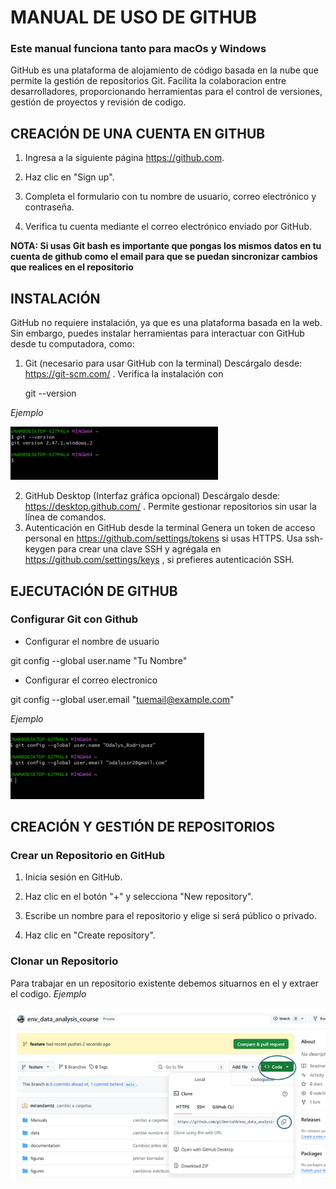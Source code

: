 # MANUAL DE USO DE GITHUB
### Este manual funciona tanto para macOs y Windows

GitHub es una plataforma de alojamiento de código basada en la nube que permite la gestión de repositorios Git. Facilita la colaboracion entre desarrolladores, proporcionando herramientas para el control de versiones, gestión de proyectos y revisión de codigo.

## CREACIÓN DE UNA CUENTA EN **GITHUB**

1. Ingresa a la siguiente página  https://github.com.

2. Haz clic en "Sign up".

3. Completa el formulario con tu nombre de usuario, correo electrónico y contraseña.

4. Verifica tu cuenta mediante el correo electrónico enviado por GitHub.

**NOTA: Si usas Git bash es importante que pongas los mismos datos en tu cuenta de github como el email para que se puedan sincronizar cambios que realices en el repositorio**

## INSTALACIÓN

GitHub no requiere instalación, ya que es una plataforma basada en la web. Sin embargo, puedes instalar herramientas para interactuar con GitHub desde tu computadora, como:

1. Git (necesario para usar GitHub con la terminal)
Descárgalo desde: https://git-scm.com/ .
Verifica la instalación con 

   git --version 

*Ejemplo*

![git_version](/Manuals/Figures/git_version.png)

2. GitHub Desktop (Interfaz gráfica opcional)
Descárgalo desde: https://desktop.github.com/ .
Permite gestionar repositorios sin usar la línea de comandos.
3. Autenticación en GitHub desde la terminal
Genera un token de acceso personal en https://github.com/settings/tokens si usas HTTPS.
Usa ssh-keygen para crear una clave SSH y agrégala en https://github.com/settings/keys , si prefieres autenticación SSH.

## EJECUTACIÓN DE GITHUB
### Configurar Git con Github 
 - Configurar el nombre de usuario 

git config --global user.name "Tu Nombre"
 - Configurar el correo electronico 
 
 git config --global user.email "tuemail@example.com"
 
 *Ejemplo*

 ![git_user](/Manuals/Figures/git_user.png)

## CREACIÓN Y GESTIÓN DE REPOSITORIOS 

### Crear un Repositorio en GitHub

 1. Inicia sesión en GitHub.

 2. Haz clic en el botón "+" y selecciona "New repository".

 3. Escribe un nombre para el repositorio y elige si será público o privado.

 4. Haz clic en "Create repository".

### Clonar un Repositorio

Para trabajar en un repositorio existente debemos situarnos en el y extraer el codigo.
*Ejemplo*

![git_clone](/Manuals/Figures/git_clone.png)

